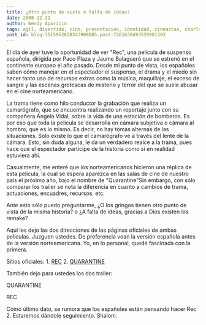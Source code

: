 ```yaml
---
title: ¿Otro punto de vista o falta de ideas?
date: 2008-12-21
author: Wendy Aparicio
tags: agil, divertido, cine, presentacion, identidad, cineastas, charla, arte, curioso
post_id: blog-3515952828243908885.post-7261630493529981303
---
```


El día de ayer tuve la oportunidad de ver "Rec", una película de suspenso española, dirigida por Paco Plaza y Jaume Balagueró que se estrenó en el continente europeo el año pasado. Desde mi punto de vista, los españoles saben cómo manejar en el espectador el suspenso, el drama y el miedo sin hacer tanto uso de recursos extras como la música, maquillaje, el exceso de sangre y las escenas grotescas de misterio y terror del que se suele abusar en el cine norteamericano.

La trama tiene como hilo conductor la grabación que realiza un camarógrafo, que se encuentra realizando un reportaje junto con su compañera Ángela Vidal, sobre la vida de una estación de bomberos. Es por eso que toda la película se desarrolla en cámara subjetiva o cámara al hombro, que es lo mismo. Es decir, no hay tomas alternas de las situaciones. Solo existe lo que el camarógrafo ve a través del lente de la cámara. Esto, sin duda alguna, le da un verdadero realce a la trama, pues hace que el espectador participe de la historia como si en realidad estuviera ahí.

Casualmente, me enteré que los norteamericanos hicieron una réplica de esta película, la cual se espera aparezca en las salas de cine de nuestro país el próximo año, bajo el nombre de "Quarantine"Sin embargo, con sólo comparar los trailer se nota la diferencia en cuanto a cambios de trama, actuaciones, encuadres, recursos, etc.

Ante esto sólo puedo preguntarme, ¿O los gringos tienen otro punto de vista de la misma historia? o ¿A falta de ideas, gracias a Dios existen los remake?

Aquí les dejo las dos direcciones de las páginas oficiales de ambas películas. Juzguen ustedes. De preferencia vean la versión española antes de la versión norteamericana. Yo, en lo personal, quedé fascinada con la primera.

Sitios oficiales: 1. [REC](https://movies.filmax.com/rec/) 2. [QUARANTINE](https://www.containthetruth.com/)

También dejo para ustedes los dos trailer:

QUARANTINE

REC

Cómo último dato, se rumora que los españoles están pensando hacer Rec 2. Estaremos dándole seguimiento. Shalom.